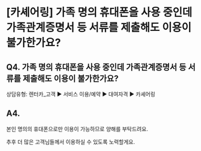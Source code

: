 # [카셰어링] 가족 명의 휴대폰을 사용 중인데 가족관계증명서 등 서류를 제출해도 이용이 불가한가요?

**Q4. 가족 명의 휴대폰을 사용 중인데 가족관계증명서 등 서류를 제출해도 이용이 불가한가요?**
-------------------------------------------------------

상담유형: 렌터카\_고객 ▶ 서비스 이용/예약 ▶ 대여자격 ▶ 카셰어링

**A4.**
-------

본인 명의의 휴대폰으로만 이용이 가능하므로 양해를 부탁드려요.

추후 더 많은 고객님들께서 이용하실 수 있도록 노력할게요.